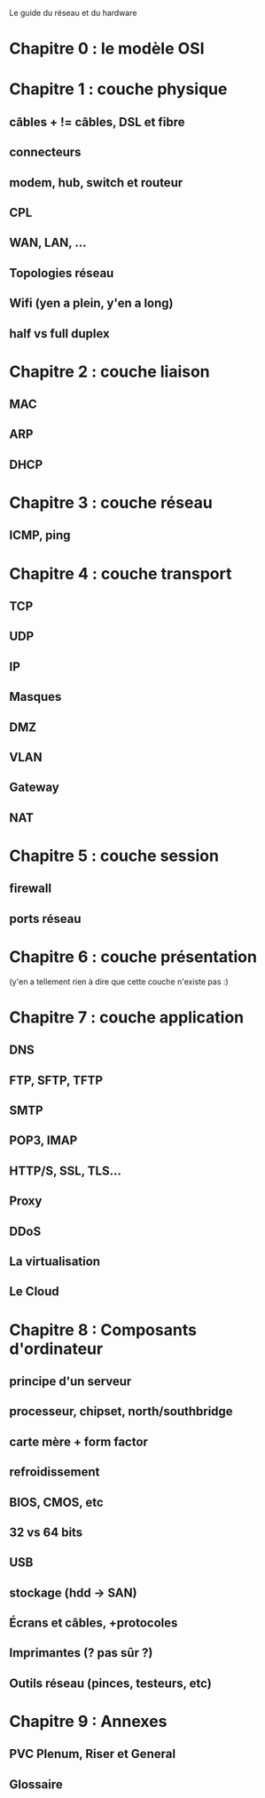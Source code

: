 Le guide du réseau et du hardware

# Chapitre 0 : le modèle OSI

# Chapitre 1 : couche physique

## câbles + != câbles, DSL et fibre

## connecteurs

## modem, hub, switch et routeur

## CPL

## WAN, LAN, ...

## Topologies réseau

## Wifi (yen a plein, y'en a long)

## half vs full duplex

# Chapitre 2 : couche liaison

## MAC

## ARP

## DHCP

# Chapitre 3 : couche réseau

## ICMP, ping

# Chapitre 4 : couche transport

## TCP

## UDP

## IP

## Masques

## DMZ

## VLAN

## Gateway

## NAT

# Chapitre 5 : couche session

## firewall

## ports réseau

# Chapitre 6 : couche présentation

(y'en a tellement rien à dire que cette couche n'existe pas :)

# Chapitre 7 : couche application

## DNS

## FTP, SFTP, TFTP

## SMTP

## POP3, IMAP

## HTTP/S, SSL, TLS...

## Proxy

## DDoS

## La virtualisation

## Le Cloud

# Chapitre 8 : Composants d'ordinateur

## principe d'un serveur

## processeur, chipset, north/southbridge

## carte mère + form factor

## refroidissement

## BIOS, CMOS, etc

## 32 vs 64 bits

## USB

## stockage (hdd -> SAN)

## Écrans et câbles, +protocoles

## Imprimantes (? pas sûr ?)

## Outils réseau (pinces, testeurs, etc)

# Chapitre 9 : Annexes

## PVC Plenum, Riser et General

## Glossaire
